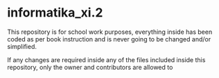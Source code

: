 # informatika_xi.2
This repository is for school work purposes, everything inside has been coded as per book instruction and is never going to be changed and/or simplified. 

If any changes are required inside any of the files included inside this repository, only the owner and contributors are allowed to
